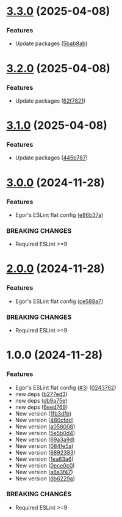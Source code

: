 # [3.3.0](https://github.com/egor-xyz/eslint-config/compare/v3.2.0...v3.3.0) (2025-04-08)


### Features

* Update packages ([5bab8ab](https://github.com/egor-xyz/eslint-config/commit/5bab8abe436e8ec1367186d4194c1107abaa1735))

# [3.2.0](https://github.com/egor-xyz/eslint-config/compare/v3.1.0...v3.2.0) (2025-04-08)


### Features

* Update packages ([62f7821](https://github.com/egor-xyz/eslint-config/commit/62f78212d7dc3d9d1361c66c31e3359e4168efb2))

# [3.1.0](https://github.com/egor-xyz/eslint-config/compare/v3.0.0...v3.1.0) (2025-04-08)


### Features

* Update packages ([445b787](https://github.com/egor-xyz/eslint-config/commit/445b7875f43a1043d3ed22769290d8a1b0d525a2))

# [3.0.0](https://github.com/egor-xyz/eslint-config/compare/v2.0.0...v3.0.0) (2024-11-28)


### Features

* Egor's ESLint flat config ([e86b37a](https://github.com/egor-xyz/eslint-config/commit/e86b37a1501973643796df98a4b26e3614bc285a))


### BREAKING CHANGES

* Required ESLint >=9

# [2.0.0](https://github.com/egor-xyz/eslint-config/compare/v1.0.0...v2.0.0) (2024-11-28)


### Features

* Egor's ESLint flat config ([ce588a7](https://github.com/egor-xyz/eslint-config/commit/ce588a71bf7e1a86744d37ce0b578d7e93086993))


### BREAKING CHANGES

* Required ESLint >=9

# 1.0.0 (2024-11-28)


### Features

* Egor's ESLint flat config ([#3](https://github.com/egor-xyz/eslint-config/issues/3)) ([0243762](https://github.com/egor-xyz/eslint-config/commit/0243762bd31107ef3fb60354668e513cad83f91f))
* new deps ([b277ed3](https://github.com/egor-xyz/eslint-config/commit/b277ed355adf671764fc2b73bd7ed057b86b0239))
* new deps ([db9a75e](https://github.com/egor-xyz/eslint-config/commit/db9a75e9ec2f0cb9463036a85f6bdc83513264ab))
* new deps ([6eed769](https://github.com/egor-xyz/eslint-config/commit/6eed769e1df20989fe8c73793369fb66219937b5))
* New version ([1fb3dfb](https://github.com/egor-xyz/eslint-config/commit/1fb3dfba77ee93fb9c8ca93fd00b5cd10749aa20))
* New version ([480cfdd](https://github.com/egor-xyz/eslint-config/commit/480cfdde15cb28fe5586a51bda0651d1b2720346))
* New version ([a058008](https://github.com/egor-xyz/eslint-config/commit/a058008870c97bc6047ca4837aa368d6fb140955))
* New version ([5e5b0d4](https://github.com/egor-xyz/eslint-config/commit/5e5b0d4794b5df653d3e459af81432b82ddc591d))
* New version ([69a3a9d](https://github.com/egor-xyz/eslint-config/commit/69a3a9d89470918804d2c74fa3e6b678228a818a))
* New version ([084fe5a](https://github.com/egor-xyz/eslint-config/commit/084fe5ad7fa9effa79b1e6c04d8dd1403f54b11c))
* New version ([6892383](https://github.com/egor-xyz/eslint-config/commit/6892383180bba9e59426adfef0eb53193df426f3))
* New version ([1ea63a6](https://github.com/egor-xyz/eslint-config/commit/1ea63a627b1487663642d4e5586005cc8cb348cd))
* New version ([0ece0c0](https://github.com/egor-xyz/eslint-config/commit/0ece0c0d0975adce2590b4023c61d4b114dad3f2))
* New version ([a6a3f47](https://github.com/egor-xyz/eslint-config/commit/a6a3f47c32857e64a1d9481024256ebb8bf2ca35))
* New version ([db6229a](https://github.com/egor-xyz/eslint-config/commit/db6229af929f2332f7cef7ea699f86bf941fd5ac))


### BREAKING CHANGES

* Required ESLint >=9
